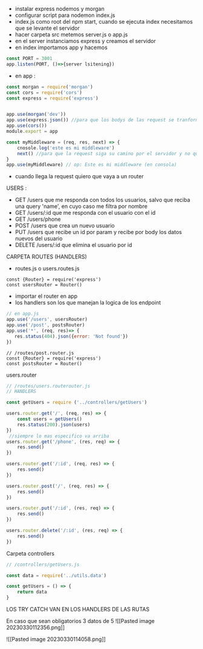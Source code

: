 - instalar express nodemos y morgan
- configurar script para nodemon index.js
- index.js como root del npm start, cuando se ejecuta index necesitamos que se levante el servidor
- hacer carpeta src metemos server.js o app.js
- en el server instanciamos express y creamos el servidor
- en index importamos app y hacemos
```js
const PORT = 3001
app.listen(PORT, ()=>{server lsitening})
```
- en app : 
```js
const morgan = require('morgan')
const cors = require('cors')
const express = require('express')


app.use(morgan('dev'))
app.use(express.json()) //para que los bodys de las request se tranformen en javascript. originalmente no vienen en javascript object
app.use(cors())
module.export = app
```

```js
const myMiddleware = (req, res, next) => {
	cnosole.log('este es mi middleware')
	next() //para que la request siga su camino por el servidor y no queda atrapada en el middleware
}
app.use(myMiddleware) // op: Este es mi middleware (en consola)
```

- cuando llega la request quiero que vaya a un router

USERS : 
- GET /users que me responda con todos los usuarios, salvo que reciba una query 'name', en cuyo caso me filtra por nombre
- GET /users/:id que me responda con el usuario con el id
- GET /users/phone
- POST /users que crea un nuevo usuario
- PUT /users que recibe un id por param y recibe por body los datos nuevos del usuario
- DELETE /users/:id que elimina el usuario por id

CARPETA ROUTES (HANDLERS)

- routes.js o users.routes.js
 ```JS
 const {Router} = require('express')
 const usersRouter = Router()
 ```
 - importar el router en app
 - los handlers son los que manejan la logica de los endpoint
 ```js
 // en app.js
app.use('/users', usersRouter)
app.use('/post', postsRouter)
app.use('*', (req, res)=> {
	res.status(404).json({error: 'Not found'})
})
```
 ```JS
 // /routes/post.router.js
 const {Router} = require('express')
 const postsRouter = Router()
 ```
 users.router
```js
// /routes/users.routerouter.js
// HANDLERS

const getUsers = require ('../controllers/getUsers')

users.router.get('/', (req, res) => {
	const users = getUsers()
	res.status(200).json(users) 
})
 //siempre lo mas especifico va arriba
users.router.get('/phone', (res, req) => {
	res.send()
})

users.router.get('/:id', (req, res) => {
	res.send()
})

users.router.post('/', (req, res) => {
	res.send()
})

users.router.put('/:id', (res, req) => {
	res.send()
})

users.router.delete('/:id', (res, req) => {
	res.send()
})

```

Carpeta controllers
```js
// /controllers/getUsers.js

const data = require('../utils.data')

const getUsers = () => {
	return data
}
```

LOS TRY CATCH VAN EN LOS HANDLERS DE LAS RUTAS

En caso que sean obligatorios 3 datos de 5
![[Pasted image 20230330112356.png]]

![[Pasted image 20230330114058.png]]
